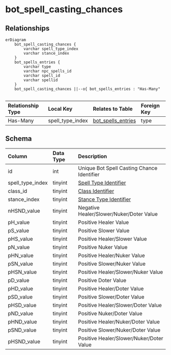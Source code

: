 # bot_spell_casting_chances

## Relationships

```mermaid
erDiagram
    bot_spell_casting_chances {
        varchar spell_type_index
        varchar stance_index
    }
    bot_spells_entries {
        varchar type
        varchar npc_spells_id
        varchar spell_id
        varchar spellid
    }
    bot_spell_casting_chances ||--o{ bot_spells_entries : "Has-Many"


```


| Relationship Type | Local Key | Relates to Table | Foreign Key |
| :--- | :--- | :--- | :--- |
| Has-Many | spell_type_index | [bot_spells_entries](../../schema/bots/bot_spells_entries.md) | type |


## Schema

| Column | Data Type | Description |
| :--- | :--- | :--- |
| id | int | Unique Bot Spell Casting Chance Identifier |
| spell_type_index | tinyint | [Spell Type Identifier](../../../../categories/spells/spell-types) |
| class_id | tinyint | [Class Identifier](../../../../server/player/class-list) |
| stance_index | tinyint | [Stance Type Identifier](../../../../categories/bots/stance-types) |
| nHSND_value | tinyint | Negative Healer/Slower/Nuker/Doter Value |
| pH_value | tinyint | Positive Healer Value |
| pS_value | tinyint | Positive Slower Value |
| pHS_value | tinyint | Positive Healer/Slower Value |
| pN_value | tinyint | Positive Nuker Value |
| pHN_value | tinyint | Positive Healer/Nuker Value |
| pSN_value | tinyint | Positive Slower/Nuker Value |
| pHSN_value | tinyint | Positive Healer/Slower/Nuker Value |
| pD_value | tinyint | Positive Doter Value |
| pHD_value | tinyint | Positive Healer/Doter Value |
| pSD_value | tinyint | Positive Slower/Doter Value |
| pHSD_value | tinyint | Positive Healer/Slower/Doter Value |
| pND_value | tinyint | Positive Nuker/Doter Value |
| pHND_value | tinyint | Positive Healer/Nuker/Doter Value |
| pSND_value | tinyint | Positive Slower/Nuker/Doter Value |
| pHSND_value | tinyint | Positive Healer/Slower/Nuker/Doter Value |

